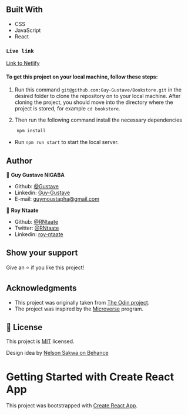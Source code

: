 
## Built With
- CSS
- JavaScript
- React

### `Live link`
[Link to Netlify](https://sharp-brown-53e353.netlify.app/)

#### To get this project on your local machine, follow these steps:

1. Run this command `git@github.com:Guy-Gustave/Bookstore.git` in the desired folder to clone the repository on to your local machine.
After cloning the project, you should move into the directory where the project is stored, for example `cd bookstore`.

3. Then run the following command install the necessary dependencies

```bash
    npm install
```
- Run `npm run start` to start the local server.

## Author

👤 **Guy Gustave NIGABA**

- Github: [@Gustave](https://github.com/Guy-Gustave)
- Linkedin: [Guy-Gustave](https://www.linkedin.com/in/guy-gustave-nigaba)
- E-mail: [guymoustapha@gmail.com](guymoustapha@gmail.com)

👤 **Roy Ntaate**

- Github: [@RNtaate](https://github.com/RNtaate)
- Twitter: [@RNtaate](https://twitter.com/RNtaate)
- Linkedin: [roy-ntaate](https://linkedin.com/in/roy-ntaate)

## Show your support

Give an ⭐️ if you like this project!

## Acknowledgments

- This project was originally taken from [The Odin project](https://www.theodinproject.com/courses/javascript/lessons/weather-app).
- The project was inspired by the [Microverse](https://www.microverse.org/) program.

## 📝 License

This project is [MIT](lic.url) licensed.

Design idea by [Nelson Sakwa on Behance](https://www.behance.net/sakwadesignstudio)

# Getting Started with Create React App

This project was bootstrapped with [Create React App](https://github.com/facebook/create-react-app).